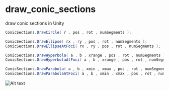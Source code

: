 # draw_conic_sections
draw conic sections in Unity

```c#
ConicSections.DrawCircle( r , pos , rot , numSegments );

ConicSections.DrawEllipse( rx , ry , pos , rot , numSegments );
ConicSections.DrawEllipseAtFoci( rx , ry , pos , rot , numSegments );

ConicSections.DrawHyperbola( a , b , xrange , pos , rot , numSegments );
ConicSections.DrawHyperbolaAtFoci( a , b , xrange , pos , rot , numSegments );

ConicSections.DrawParabola( a , b , xmin , xmax , pos , rot , numSegments );
ConicSections.DrawParabolaAtFoci( a , b , xmin , xmax , pos , rot , numSegments );
```

![Alt text](https://i.imgur.com/cTvGgB2.jpg)
